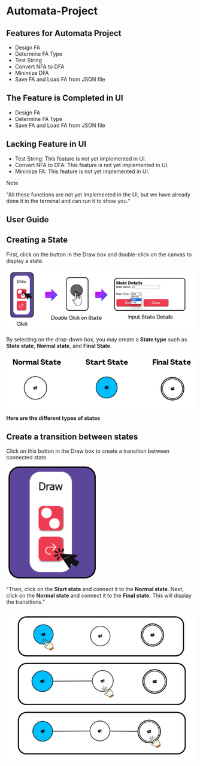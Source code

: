 # Automata-Project
<!-- ![photo_2024-05-13_11-00-55](https://github.com/Wathrak/Automata-Project/assets/164229074/c40575a9-8a49-400e-8150-52a7ea69de15) -->
## Features for Automata Project

- Design FA
- Determine FA Type
- Test String
- Convert NFA to DFA
- Minimize DFA
- Save FA and Load FA from JSON file

## The Feature is Completed in UI

- Design FA
- Determine FA Type
- Save FA and Load FA from JSON file

## Lacking Feature in UI
- Test String: This feature is not yet implemented in UI.
- Convert NFA to DFA: This feature is not yet implemented in UI.
- Minimize FA: This feature is not yet implemented in UI.
> [!NOTE]
>  "All these functions are not yet implemented in the UI, but we have already done it in the terminal and can run it to show you."
## User Guide

## Creating a State

First, click on the button in the Draw box and double-click on the canvas to display a state.

![alt text](asset/user_guide/create_state.jpg)

By selecting on the drop-down box, you may create a **State type** such as **State state**, **Normal state**, and **Final State**.

![alt text](asset/user_guide/state_type.jpg)

**Here are the different types of states**

## Create a transition between states

Click on this button in the Draw box to create a transition between connected state.

![alt text](asset/user_guide/create_transition.jpg)

"Then, click on the **Start state** and connect it to the **Normal state**. Next, click on the **Normal state** and connect it to the **Final state.** This will display the transitions."

![alt text](asset/user_guide/transition_connect.jpg)












